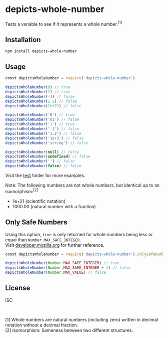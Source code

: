 
depicts-whole-number
====================

Tests a variable to see if it represents a whole number.<sup>[1]</sup>


Installation
------------

    npm install depicts-whole-number


Usage
-----

```javascript
const depictsWholeNumber = require('depicts-whole-number')

depictsWholeNumber(0) // true
depictsWholeNumber(1) // true
depictsWholeNumber(-1) // false
depictsWholeNumber(1.2) // false
depictsWholeNumber(1e+21) // false

depictsWholeNumber('0') // true
depictsWholeNumber('01') // false
depictsWholeNumber('1') // true
depictsWholeNumber('-1') // false
depictsWholeNumber('1.2') // false
depictsWholeNumber('1e+3') // false
depictsWholeNumber('string') // false

depictsWholeNumber(null) // false
depictsWholeNumber(undefined) // false
depictsWholeNumber('') // false
depictsWholeNumber(false) // false
```

Visit the [test](https://github.com/nodexo/depicts-whole-number/tree/master/test) folder for more examples.

Note: The following numbers are not whole numbers, but identical up to an isomorphism:<sup>[2]</sup>
- 1e+21 (scientific notation) 
- 1000.00 (natural number with a fraction) 



Only Safe Numbers
-----------------
Using this option, `true` is only returned for whole numbers being less or equal than `Number.MAX_SAFE_INTEGER`.  
Visit [developer.mozilla.org](https://developer.mozilla.org/en-US/docs/Web/JavaScript/Reference/Global_Objects/Number/MAX_SAFE_INTEGER) 
for further reference.

```javascript
const depictsWholeNumber = require('depicts-whole-number').onlySafeNumbers

depictsWholeNumber(Number.MAX_SAFE_INTEGER) // true
depictsWholeNumber(Number.MAX_SAFE_INTEGER + 1) // false
depictsWholeNumber(Number.MAX_VALUE) // false
```

License
-------
ISC

<p>&nbsp;</p> 
  
[1] Whole numbers are natural numbers (including zero) written in decimal notation without a decimal fraction.  
[2] Isomorphism: Sameness between two different structures.
